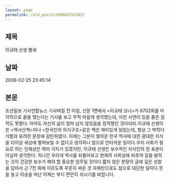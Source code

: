 ```yaml
---
layout: page
permalink: /old_posts/200602252345/
---
```


## 제목
이규태 선생 별세

## 날짜
2006-02-25 23:45:14

## 본문
조선일보 기사연합뉴스 기사며칠 전 아침, 신문 1면에서 <이규태 코너>가 6702회를 마지막으로 끝을 맺는다는 기사를 보고 무척 아쉽게 생각했는데, 이런 사연이 있을 줄은 짐작도 못했다. 아마도 자신의 삶이 얼마 남지 않았음을 짐작했던 것이리라.이규태 선생이 쓴 <역사산책>이나 <한국인의 의식구조>같은 책은 재미있게 읽었는데, 항상 그 박학다식함과 유려한 문장에 감탄하였다. 이제는 그분이 쌓아온 한국 역사에 대한 광대한 지식을 더이상 세상에 펼쳐보일 수 없다고 생각하니 참으로 안타까운 일이다.우리 사회가 필요로 하는 인재상은 여러 가지가 있겠지만, 이규태 선생은 보수적인 지식인의 한 표본이 아닐까 생각한다. 지나간 우리네 역사를 되돌아보고 현재의 사회상에 비추어 길을 밝히는 것이 건강한 보수가 해야 할 중요한 임무일 것이다.짧지 않은 분량의 글에 깊은 성찰을 담아서 근 7천 회에 이르도록 꾸준히 써온 것 자체만으로도 참으로 대단한 일이다.붓을 놓고 이승을 떠난 이제는 부디 편안히 쉬시기를 바랍니다.